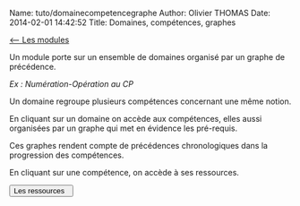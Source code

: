 Name: tuto/domainecompetencegraphe
Author: Olivier THOMAS
Date: 2014-02-01 14:42:52
Title: Domaines, compétences, graphes

[<-- Les modules](/tuto/module)

Un module porte sur un ensemble de domaines organisé par un graphe de précédence.
  
*Ex : Numération-Opération au CP*

<div class="domains-graph" data-module="Nj7z0vrcZ4g."></div>

  

Un domaine regroupe plusieurs compétences concernant une même notion.

En cliquant sur un domaine on accède aux compétences, elles aussi organisées par un graphe qui met en évidence les pré-requis.

<div class="competences-graph" data-domain="uBf2tx"></div>

Ces graphes rendent compte de précédences chronologiques dans la progression des compétences. 

En cliquant sur une compétence, on accède à ses ressources.

[<button class="btn btn-primary pull-right" type="button">Les ressources &nbsp;<i class="fa fa-arrow-right"></i></button>](/tuto/ressources)
